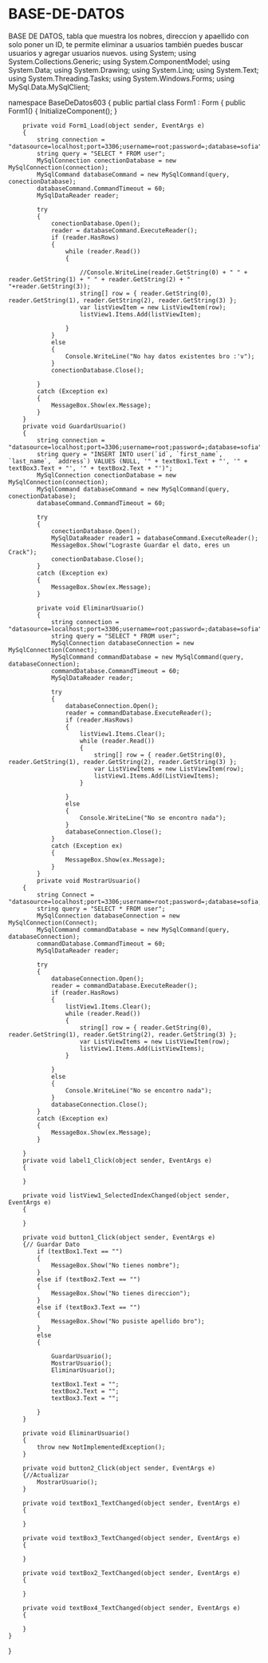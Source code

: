 # BASE-DE-DATOS
BASE DE DATOS, tabla que muestra los nobres, direccion y apaellido con solo poner un ID, te permite eliminar a usuarios también puedes buscar usuarios y agregar usuarios nuevos.
using System;
using System.Collections.Generic;
using System.ComponentModel;
using System.Data;
using System.Drawing;
using System.Linq;
using System.Text;
using System.Threading.Tasks;
using System.Windows.Forms;
using MySql.Data.MySqlClient;

namespace BaseDeDatos603
{
    public partial class Form1 : Form
    {
        public Form1()
        {
            InitializeComponent();
        }

        private void Form1_Load(object sender, EventArgs e)
        {
            string connection = "datasource=localhost;port=3306;username=root;password=;database=sofia";
            string query = "SELECT * FROM user";
            MySqlConnection conectionDatabase = new MySqlConnection(connection);
            MySqlCommand databaseCommand = new MySqlCommand(query, conectionDatabase);
            databaseCommand.CommandTimeout = 60;
            MySqlDataReader reader;

            try
            {
                conectionDatabase.Open();
                reader = databaseCommand.ExecuteReader();
                if (reader.HasRows)
                {
                    while (reader.Read())
                    {

                        //Console.WriteLine(reader.GetString(0) + " " + reader.GetString(1) + " " + reader.GetString(2) + " "+reader.GetString(3));
                        string[] row = { reader.GetString(0), reader.GetString(1), reader.GetString(2), reader.GetString(3) };
                        var listViewItem = new ListViewItem(row);
                        listView1.Items.Add(listViewItem);

                    }
                }
                else
                {
                    Console.WriteLine("No hay datos existentes bro :'v");
                }
                conectionDatabase.Close();

            }
            catch (Exception ex)
            {
                MessageBox.Show(ex.Message);
            }
        } 
        private void GuardarUsuario()
        {
            string connection = "datasource=localhost;port=3306;username=root;password=;database=sofia";
            string query = "INSERT INTO user(`id`, `first_name`, `last_name`, `address`) VALUES (NULL, '" + textBox1.Text + "', '" + textBox3.Text + "', '" + textBox2.Text + "')";
            MySqlConnection conectionDatabase = new MySqlConnection(connection);
            MySqlCommand databaseCommand = new MySqlCommand(query, conectionDatabase);
            databaseCommand.CommandTimeout = 60;
            
            try
            {
                conectionDatabase.Open();
                MySqlDataReader reader1 = databaseCommand.ExecuteReader();
                MessageBox.Show("Lograste Guardar el dato, eres un Crack");
                conectionDatabase.Close();
            }
            catch (Exception ex)
            {
                MessageBox.Show(ex.Message);
            }

            private void EliminarUsuario()
            {
                string connection = "datasource=localhost;port=3306;username=root;password=;database=sofia";
                string query = "SELECT * FROM user";
                MySqlConnection databaseConnection = new MySqlConnection(Connect);
                MySqlCommand commandDatabase = new MySqlCommand(query, databaseConnection);
                commandDatabase.CommandTimeout = 60;
                MySqlDataReader reader;

                try
                {
                    databaseConnection.Open();
                    reader = commandDatabase.ExecuteReader();
                    if (reader.HasRows)
                    {
                        listView1.Items.Clear();
                        while (reader.Read())
                        {
                            string[] row = { reader.GetString(0), reader.GetString(1), reader.GetString(2), reader.GetString(3) };
                            var ListViewItems = new ListViewItem(row);
                            listView1.Items.Add(ListViewItems);
                        }

                    }
                    else
                    {
                        Console.WriteLine("No se encontro nada");
                    }
                    databaseConnection.Close();
                }
                catch (Exception ex)
                {
                    MessageBox.Show(ex.Message);
                }
            }
            private void MostrarUsuario()
        {
            string Connect = "datasource=localhost;port=3306;username=root;password=;database=sofia;";
            string query = "SELECT * FROM user";
            MySqlConnection databaseConnection = new MySqlConnection(Connect);
            MySqlCommand commandDatabase = new MySqlCommand(query, databaseConnection);
            commandDatabase.CommandTimeout = 60;
            MySqlDataReader reader;

            try
            {
                databaseConnection.Open();
                reader = commandDatabase.ExecuteReader();
                if (reader.HasRows)
                {
                    listView1.Items.Clear();
                    while (reader.Read())
                    {
                        string[] row = { reader.GetString(0), reader.GetString(1), reader.GetString(2), reader.GetString(3) };
                        var ListViewItems = new ListViewItem(row);
                        listView1.Items.Add(ListViewItems);
                    }

                }
                else
                {
                    Console.WriteLine("No se encontro nada");
                }
                databaseConnection.Close();
            }
            catch (Exception ex)
            {
                MessageBox.Show(ex.Message);
            }

        }
        private void label1_Click(object sender, EventArgs e)
        {

        }

        private void listView1_SelectedIndexChanged(object sender, EventArgs e)
        {

        }

        private void button1_Click(object sender, EventArgs e)
        {// Guardar Dato
            if (textBox1.Text == "")
            {
                MessageBox.Show("No tienes nombre");
            }
            else if (textBox2.Text == "")
            {
                MessageBox.Show("No tienes direccion");
            }
            else if (textBox3.Text == "")
            {
                MessageBox.Show("No pusiste apellido bro");
            }
            else
            {

                GuardarUsuario();
                MostrarUsuario();
                EliminarUsuario();

                textBox1.Text = "";
                textBox2.Text = "";
                textBox3.Text = "";

            }
        }

        private void EliminarUsuario()
        {
            throw new NotImplementedException();
        }

        private void button2_Click(object sender, EventArgs e)
        {//Actualizar
            MostrarUsuario();
        }

        private void textBox1_TextChanged(object sender, EventArgs e)
        {

        }

        private void textBox3_TextChanged(object sender, EventArgs e)
        {

        }

        private void textBox2_TextChanged(object sender, EventArgs e)
        {

        }

        private void textBox4_TextChanged(object sender, EventArgs e)
        {

        }
    }
}
